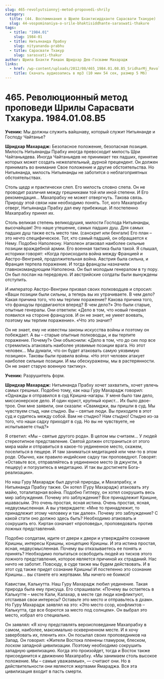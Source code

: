 ```yaml
---
slug: 465-revolyutsionnyj-metod-propovedi-shrily
category:
  title: (44. Воспоминания о Шриле Бхактисиддханте Сарасвати Тхакуре)
  slug: 44-vospominaniya-o-srile-bhaktisiddhante-saraswati-thakure
tags:
  - title: "1984.01"
    slug: 1984-01
  - title: Нитьянанда Прабху
    slug: nityananda-prabhu
  - title: Сарасвати Тхакур
    slug: sarasvati-thakur
author: Шрила Бхакти Ракшак Шридхар Дев-Госвами Махарадж
links:
  - href: /wp-content/uploads/2012/08/465_1984.01.08.B5_SridharMj_Revolyutsionniy_metod_propovedi_Shrily_Sarasvati_Thakura.mp3
    title: Скачать аудиозапись в mp3 (10 мин 54 сек, размер 5 Мб)
---
```


# 465. Революционный метод проповеди Шрилы Сарасвати Тхакура. 1984.01.08.B5

**Ученик:** Мы должны служить вайшнаву, который служит Нитьянанде и Господу Чайтанье?

**Шридхар Махарадж:** Безопасное положение, безопасная позиция. Милость Нитьянанды Прабху иногда превосходит милость Шри Чайтаньядева. Иногда Чайтаньядев не принимает тех падших, принятие которых может создать нежелательный, дурной прецендент. Он должен принимать во внимание Свое положение и другие обстоятельства. Но Нитьянанда, милость Нитьянанды не заботится о неблагоприятных обстоятельствах.

Столь щедр и практически слеп. Его милость словно слепа. Он не проводит различия между грешниками той или иной степени. И Его рекомендация… Махапрабху не может отвергнуть. Такова связь. Природу этой связи нам необходимо понять. Тот, кого Махапрабху отверг, Нитьянанда Прабху дал ему прибежище. И постепенно Махапрабху принял их.

Столь великая степень великодушия, милости Господа Нитьянанды, высочайшая! Это наше утешение, самых падших душ. Для самых падших душ также есть место там. (санскрит или бенгали) Его план – это нечто специфическое. Тот, кто самый падший, он обращается к Нему. Подобно Наполеону. Наполеон атаковал наиболее сильные позиции враждебной армии. Его военная тактика была такой. Я слышал, историки говорят: «Когда происходила война между Францией и Австро-Венгрией, продолжительная война. Австрия была сильна, и Франция терпела поражение. И тогда французы назначили главнокомандующим Наполеона. Он был молодым генералом в ту пору. Он был послан на передовую. И австрийские солдаты были вынуждены отступить.

И император Австро-Венгрии призвал своих полководцев и спросил: «Ваши позиции были сильны, а теперь вы их утрачиваете. В чем дело? Какая причина того, что мы терпим поражение? Какова причина того, что французы продвигаются вперед? В чем дело?» Это были старые, опытные генералы. Они ответили: «Дело в том, что новый генерал появился на стороне французов. И он не знает, не умеет воевать, поэтому мы терпим поражение». «Что это значит?

Он не знает, ему не известны законы искусства войны и поэтому он побеждает. А вы – старые опытные полководцы, и вы терпите поражение. Почему?» Они объяснили: «Дело в том, что до сих пор все стремились атаковать наиболее уязвимые позиции врага. Но этот человек… Мы думали, что он будет атаковать самую уязвимую позицию». Таковы были правила войны. «Но этот человек атакует наиболее сильные позиции. И мы обескуражены, мы в растерянности. Он не знает старую военную тактику».

**Ученик:** Разрушитель форм.

**Шридхар Махарадж:** Нитьянанда Прабху хочет захватить, хочет увлечь самых грешных. Подобно тому, как наш Гуру Махарадж говорил: «Однажды я отправился в суд Кришна-нагары. У меня было там дело, миссионерское дело. И один юрист, крупный юрист… Их было двое-трое. Они мне заявили, они сказали: «Свамиджи, вы пришли в суд. Мы чувствуем стыд, нам стыдно. Вы – святые люди. Вы приходите в этот суд и судитесь между собой. Вам не стыдно? Нам стыдно! Стыдно из-за того, что наши садху приходят в суд. Но вы не чувствуете, не испытываете стыд?»

Я ответил: «Мы – святые другого рода». В целом мы считаем… У людей стереотипное представление. Святой должен отстраниться от этого мира майи и отправиться в какое-то уединенное место, скажем, поселиться в пещере. И там заниматься медитацией или чем-то в этом роде. Обычно, как правило индийские садху так проповедуют. Говорят: «Оставьте все, отправляйтесь в уединенное место (в джунгли, в пещеру) и погрузитесь в медитацию. И так вы достигнете Бога-реализации».

Но наш Гуру Махарадж был другой природы, и Махапрабху, и Нитьянанда Прабху также. Он хотел (Гуру Махарадж) атаковать эту майю, тоталитарная война. Подобно Гитлеру, он хотел сокрушить весь мир заблуждения. Почему это заблуждение? Все принадлежит Кришне, ишавасьям. Это очень простая, ясная истина. Очень простая, ясная, недвусмысленная. А вы утверждаете: «Мне то принадлежит, то принадлежит этому человеку и так далее». Почему это заблуждение? С какой стати оно должно здесь быть? Необходимо атаковать и сокрушить его. Киртан означает «проповедь», проповедовать против ложных представлений.

Подобно солдатам, идите от двери к двери и утверждайте сознание Кришны, интересы Кришны, концепцию Кришны. И эта истина простая, ясная, недвусмысленная. Почему вы отказываетесь ее понять и принять? Необходимо попытаться освободить людей из тисков этого ложного представления, которое является причиной их страданий. Нас ничто не заботит. Повсюду, в суде также мы будем действовать. И в этот суд также придет сознание Кришны! И постепенно это сознание Кришны… вы станете его жертвами. Мы ничего не боимся!

Кавистам, Калькутта. Наш Гуру Махарадж любил уединение. Такая природа была ему присуща. Его спрашивали: «Почему вы остаетесь в Калькутте – месте Кали, Калахар, в месте где люди конфликтуют, отстаивая свои интересы? Оставьте это место и отправьтесь в дхам». Но Гуру Махарадж заявлял на это: «Это место ссор, конфликтов – Калькутта, где все борются за место под солнцем». Он выбрал это место, избрал его специально.

Он заявлял: «Я хочу представлять вероисповедание Махапрабху в самом, наиболее, максимально оскверненном месте. И я хочу завербовать их, пленить их». Он посылал своих проповедников на Запад. Он говорил: «Жители Востока пленены гламуром, блеском, лоском западной цивилизации. Поэтому необходимо сокрушить западную цивилизацию. Когда это произойдет, тогда и Восток также присоединится к движению Махапрабху. «Мы занимаем столь высокое положение. Мы – самые уважаемые», — считают они. Но в действительности они являются жертвами Ямараджа. Вся эта цивилизация входит в пасть смерти.

